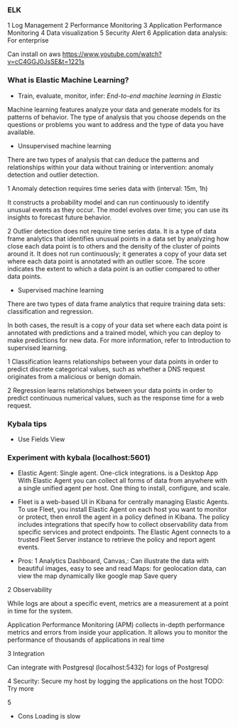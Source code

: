 ### ELK

1 Log Management
2 Performance Monitoring
3 Application Performance Monitoring
4 Data visualization
5 Security Alert
6 Application data analysis: For enterprise

Can install on aws https://www.youtube.com/watch?v=cC4GGJ0JsSE&t=1221s

### What is Elastic Machine Learning?

- Train, evaluate, monitor, infer: *End-to-end machine learning in Elastic*

Machine learning features analyze your data and generate models for its patterns of behavior. The type of analysis that you choose depends on the questions or problems you want to address and the type of data you have available.

- Unsupervised machine learning

There are two types of analysis that can deduce the patterns and relationships within your data without training or intervention: anomaly detection and outlier detection.

1 Anomaly detection requires time series data with (interval: 15m, 1h)

It constructs a probability model and can run continuously to identify unusual events as they occur. The model evolves over time; you can use its insights to forecast future behavior.

2 Outlier detection does not require time series data. It is a type of data frame analytics that identifies unusual points in a data set by analyzing how close each data point is to others and the density of the cluster of points around it. 
It does not run continuously; it generates a copy of your data set where each data point is annotated with an outlier score. The score indicates the extent to which a data point is an outlier compared to other data points.

- Supervised machine learning

There are two types of data frame analytics that require training data sets: classification and regression.

In both cases, the result is a copy of your data set where each data point is annotated with predictions and a trained model, which you can deploy to make predictions for new data. For more information, refer to Introduction to supervised learning.

1 Classification learns relationships between your data points in order to predict discrete categorical values, such as whether a DNS request originates from a malicious or benign domain.

2 Regression learns relationships between your data points in order to predict continuous numerical values, such as the response time for a web request.

### Kybala tips

- Use Fields View

### Experiment with kybala (localhost:5601)

- Elastic Agent: Single agent. One-click integrations. is a Desktop App
With Elastic Agent you can collect all forms of data from anywhere with a single unified agent per host. One thing to install,
configure, and scale.

- Fleet is a web-based UI in Kibana for centrally managing Elastic Agents. 
To use Fleet, you install Elastic Agent on each host you want to monitor or protect, then enroll the agent in a policy defined in Kibana. 
The policy includes integrations that specify how to collect observability data from specific services and protect endpoints. The Elastic Agent connects to a trusted Fleet Server instance to retrieve the policy and report agent events.

- Pros:
1 Analytics
Dashboard, 
Canvas,: Can illustrate the data with beautiful images, easy to see and read
Maps: for geolocation data, can view the map dynamically like google map
Save query

2 Observability

While logs are about a specific event, metrics are a measurement at a point in time for the system. 

Application Performance Monitoring (APM) collects in-depth performance metrics and errors from inside your application. It allows you to monitor the performance of thousands of applications in real time

3 Integration

Can integrate with Postgresql (localhost:5432) for logs of Postgresql

4 Security: Secure my host by logging the applications on the host
TODO: Try more

5 

- Cons
Loading is slow

